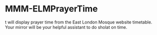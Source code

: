 # MMM-ELMPrayerTime
t will display prayer time from the East London Mosque website timetable. Your mirror will be your helpful assistant to do sholat on time.

